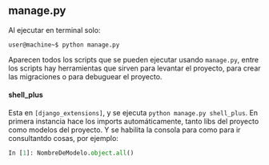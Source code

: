 ## manage.py
Al ejecutar en terminal solo:
```Shell
user@machine~$ python manage.py
```
Aparecen todos los scripts que se pueden ejecutar usando `manage.py`, entre los scripts hay herramientas que sirven para levantar el proyecto, para crear las migraciones o para debuguear el proyecto.

#### **shell_plus**
Esta en `[django_extensions]`, y se ejecuta `python manage.py shell_plus`.
En primera instancia hace los imports automáticamente, tanto libs del proyecto como modelos del proyecto. Y se habilita la consola para como para ir consultantdo cosas, por ejemplo:
```python
In [1]: NombreDeModelo.object.all()
```
